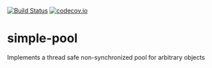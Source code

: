 [![Build Status](https://travis-ci.org/pnerg/simple-pool.svg)](https://travis-ci.org/pnerg/simple-pool) [![codecov.io](https://codecov.io/github/pnerg/simple-pool/coverage.svg?branch=master)](https://codecov.io/github/pnerg/simple-pool?branch=master)
# simple-pool
Implements a thread safe non-synchronized pool for arbitrary objects
